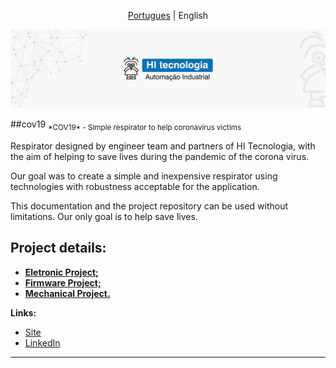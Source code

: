<p align="center">
  <a href="https://github.com/hitecnologia/cov19/tree/master/#cov19">Portugues</a> |
  <span>English</span>
</p>

<p align="center">
  <img src="/docs/assets/banner.jpg" >
</p>
##cov19
<sub>*COV19* - Simple respirator to help coronavirus victims </sub>

Respirator designed by engineer team and partners of HI Tecnologia, with the aim of helping to save lives during the pandemic of the corona virus.

Our goal was to create a simple and inexpensive respirator using technologies with robustness acceptable for the application.

This documentation and the project repository can be used without limitations. Our only goal is to help save lives.

## Project details:

* **<a href="https://github.com/hitecnologia/cov19/tree/master/project/electronic">Eletronic Project;</a>**
* **<a href="https://github.com/hitecnologia/cov19/tree/master/project/firmware">Firmware Project;</a>**
* **<a href="https://github.com/hitecnologia/cov19/tree/master/project/mechanical">Mechanical Project.</a>** 


**Links:**
* [Site](https://www.hitecnologia.com.br/)
* [LinkedIn](https://www.linkedin.com/company/hi-tecnologia/)

---





